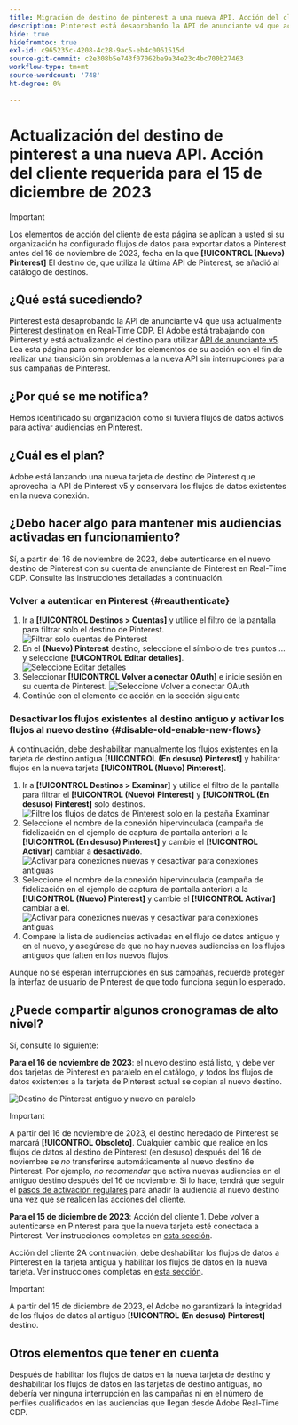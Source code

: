 ```yaml
---
title: Migración de destino de pinterest a una nueva API. Acción del cliente requerida.
description: Pinterest está desaprobando la API de anunciante v4 que actualmente utiliza el destino de Pinterest en Real-Time CDP. Comprenda sus elementos de acción para una transición sin problemas a la nueva API sin interrupciones para sus campañas de Pinterest.
hide: true
hidefromtoc: true
exl-id: c965235c-4208-4c28-9ac5-eb4c0061515d
source-git-commit: c2e308b5e743f07062be9a34e23c4bc700b27463
workflow-type: tm+mt
source-wordcount: '748'
ht-degree: 0%

---
```


# Actualización del destino de pinterest a una nueva API. Acción del cliente requerida para el 15 de diciembre de 2023

>[!IMPORTANT]
>
>Los elementos de acción del cliente de esta página se aplican a usted si su organización ha configurado flujos de datos para exportar datos a Pinterest antes del 16 de noviembre de 2023, fecha en la que **[!UICONTROL (Nuevo) Pinterest]** El destino de, que utiliza la última API de Pinterest, se añadió al catálogo de destinos.

## ¿Qué está sucediendo?

Pinterest está desaprobando la API de anunciante v4 que usa actualmente [Pinterest destination](/help/destinations/catalog/advertising/pinterest.md) en Real-Time CDP. El Adobe está trabajando con Pinterest y está actualizando el destino para utilizar [API de anunciante v5](https://developers.pinterest.com/docs/getting-started/migration/). Lea esta página para comprender los elementos de su acción con el fin de realizar una transición sin problemas a la nueva API sin interrupciones para sus campañas de Pinterest.

## ¿Por qué se me notifica?

Hemos identificado su organización como si tuviera flujos de datos activos para activar audiencias en Pinterest.

## ¿Cuál es el plan?

Adobe está lanzando una nueva tarjeta de destino de Pinterest que aprovecha la API de Pinterest v5 y conservará los flujos de datos existentes en la nueva conexión.

## ¿Debo hacer algo para mantener mis audiencias activadas en funcionamiento?

Sí, a partir del 16 de noviembre de 2023, debe autenticarse en el nuevo destino de Pinterest con su cuenta de anunciante de Pinterest en Real-Time CDP. Consulte las instrucciones detalladas a continuación.

### Volver a autenticar en Pinterest {#reauthenticate}

1. Ir a **[!UICONTROL Destinos > Cuentas]** y utilice el filtro de la pantalla para filtrar solo el destino de Pinterest.
   ![Filtrar solo cuentas de Pinterest](/help/destinations/assets/catalog/advertising/pinterest-migration/filter-pinterest-acconts-only.png)
2. En el **(Nuevo) Pinterest** destino, seleccione el símbolo de tres puntos ... y seleccione **[!UICONTROL Editar detalles]**.
   ![Seleccione Editar detalles](/help/destinations/assets/catalog/advertising/pinterest-migration/edit-details-pinterest.png)
3. Seleccionar **[!UICONTROL Volver a conectar OAuth]** e inicie sesión en su cuenta de Pinterest.
   ![Seleccione Volver a conectar OAuth](/help/destinations/assets/catalog/advertising/pinterest-migration/reconnect-oauth-pinterest.png)
4. Continúe con el elemento de acción en la sección siguiente

### Desactivar los flujos existentes al destino antiguo y activar los flujos al nuevo destino {#disable-old-enable-new-flows}

A continuación, debe deshabilitar manualmente los flujos existentes en la tarjeta de destino antigua **[!UICONTROL (En desuso) Pinterest]** y habilitar flujos en la nueva tarjeta **[!UICONTROL (Nuevo) Pinterest]**.

1. Ir a **[!UICONTROL Destinos > Examinar]** y utilice el filtro de la pantalla para filtrar el **[!UICONTROL (Nuevo) Pinterest]** y **[!UICONTROL (En desuso) Pinterest]** solo destinos.
   ![Filtre los flujos de datos de Pinterest solo en la pestaña Examinar](/help/destinations/assets/catalog/advertising/pinterest-migration/filter-pinterest-browse.png)
2. Seleccione el nombre de la conexión hipervinculada (campaña de fidelización en el ejemplo de captura de pantalla anterior) a la **[!UICONTROL (En desuso) Pinterest]** y cambie el **[!UICONTROL Activar]** cambiar a **desactivado**.
   ![Activar para conexiones nuevas y desactivar para conexiones antiguas](/help/destinations/assets/catalog/advertising/pinterest-migration/enable-disable-toggle-old-destination.png)
3. Seleccione el nombre de la conexión hipervinculada (campaña de fidelización en el ejemplo de captura de pantalla anterior) a la **[!UICONTROL (Nuevo) Pinterest]** y cambie el **[!UICONTROL Activar]** cambiar a **el**.
   ![Activar para conexiones nuevas y desactivar para conexiones antiguas](/help/destinations/assets/catalog/advertising/pinterest-migration/enable-disable-toggle-new-destination.png)
4. Compare la lista de audiencias activadas en el flujo de datos antiguo y en el nuevo, y asegúrese de que no hay nuevas audiencias en los flujos antiguos que falten en los nuevos flujos.

Aunque no se esperan interrupciones en sus campañas, recuerde proteger la interfaz de usuario de Pinterest de que todo funciona según lo esperado.

## ¿Puede compartir algunos cronogramas de alto nivel?

Sí, consulte lo siguiente:

**Para el 16 de noviembre de 2023**: el nuevo destino está listo, y debe ver dos tarjetas de Pinterest en paralelo en el catálogo, y todos los flujos de datos existentes a la tarjeta de Pinterest actual se copian al nuevo destino.

![Destino de Pinterest antiguo y nuevo en paralelo](/help/destinations/assets/catalog/advertising/pinterest-migration/pinterest-two-cards-side-by-side.png)

>[!IMPORTANT]
>
>A partir del 16 de noviembre de 2023, el destino heredado de Pinterest se marcará **[!UICONTROL Obsoleto]**. <span class="preview">Cualquier cambio que realice en los flujos de datos al destino de Pinterest (en desuso) después del 16 de noviembre se *no* transferirse automáticamente al nuevo destino de Pinterest. </span>
>Por ejemplo, *no recomendar* que activa nuevas audiencias en el antiguo destino después del 16 de noviembre. Si lo hace, tendrá que seguir el [pasos de activación regulares](/help/destinations/ui/activate-segment-streaming-destinations.md) para añadir la audiencia al nuevo destino una vez que se realicen las acciones del cliente.

**Para el 15 de diciembre de 2023**: <span class="preview">Acción del cliente 1</span>. Debe volver a autenticarse en Pinterest para que la nueva tarjeta esté conectada a Pinterest. Ver instrucciones completas en [esta sección](#reauthenticate).

<span class="preview">Acción del cliente 2</span>A continuación, debe deshabilitar los flujos de datos a Pinterest en la tarjeta antigua y habilitar los flujos de datos en la nueva tarjeta. Ver instrucciones completas en [esta sección](#disable-old-enable-new-flows).

>[!IMPORTANT]
>
>A partir del 15 de diciembre de 2023, el Adobe no garantizará la integridad de los flujos de datos al antiguo **[!UICONTROL (En desuso) Pinterest]** destino.

## Otros elementos que tener en cuenta

Después de habilitar los flujos de datos en la nueva tarjeta de destino y deshabilitar los flujos de datos en las tarjetas de destino antiguas, no debería ver ninguna interrupción en las campañas ni en el número de perfiles cualificados en las audiencias que llegan desde Adobe Real-Time CDP.
